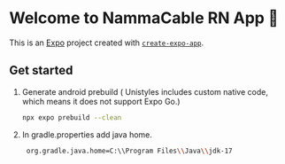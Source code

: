 # Welcome to NammaCable RN App 👋

This is an [Expo](https://expo.dev) project created with [`create-expo-app`](https://www.npmjs.com/package/create-expo-app).

## Get started

1. Generate android prebuild ( Unistyles includes custom native code, which means it does not support Expo Go.)

   ```bash
   npx expo prebuild --clean
   ```

2. In gradle.properties add java home.

   ```bash
    org.gradle.java.home=C:\\Program Files\\Java\\jdk-17
   ```